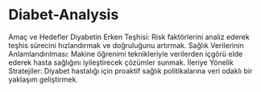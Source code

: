 # Diabet-Analysis

Amaç ve Hedefler
Diyabetin Erken Teşhisi:
Risk faktörlerini analiz ederek teşhis sürecini hızlandırmak ve doğruluğunu artırmak.
Sağlık Verilerinin Anlamlandırılması:
Makine öğrenimi teknikleriyle verilerden içgörü elde ederek hasta sağlığını iyileştirecek çözümler sunmak.
İleriye Yönelik Stratejiler:
Diyabet hastalığı için proaktif sağlık politikalarına veri odaklı bir yaklaşım geliştirmek.
